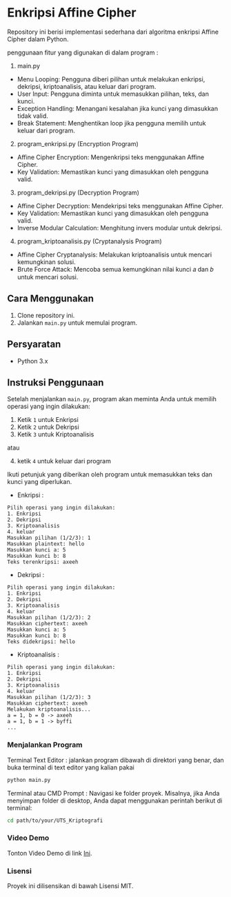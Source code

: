 # Enkripsi Affine Cipher

Repository ini berisi implementasi sederhana dari algoritma enkripsi Affine Cipher dalam Python.

penggunaan fitur yang digunakan di dalam program :
1. main.py
- Menu Looping: Pengguna diberi pilihan untuk melakukan enkripsi, dekripsi, kriptoanalisis, atau keluar dari program.
- User Input: Pengguna diminta untuk memasukkan pilihan, teks, dan kunci.
- Exception Handling: Menangani kesalahan jika kunci yang dimasukkan tidak valid.
- Break Statement: Menghentikan loop jika pengguna memilih untuk keluar dari program.

2. program_enkripsi.py (Encryption Program)
- Affine Cipher Encryption: Mengenkripsi teks menggunakan Affine Cipher.
- Key Validation: Memastikan kunci yang dimasukkan oleh pengguna valid.

3. program_dekripsi.py (Decryption Program)
- Affine Cipher Decryption: Mendekripsi teks menggunakan Affine Cipher.
- Key Validation: Memastikan kunci yang dimasukkan oleh pengguna valid.
- Inverse Modular Calculation: Menghitung invers modular untuk dekripsi.

4. program_kriptoanalisis.py (Cryptanalysis Program)
- Affine Cipher Cryptanalysis: Melakukan kriptoanalisis untuk mencari kemungkinan solusi.
- Brute Force Attack: Mencoba semua kemungkinan nilai kunci 𝑎 dan 𝑏 untuk mencari solusi.

## Cara Menggunakan

1. Clone repository ini.
2. Jalankan `main.py` untuk memulai program.

## Persyaratan
- Python 3.x

## Instruksi Penggunaan

Setelah menjalankan `main.py`, program akan meminta Anda untuk memilih operasi yang ingin dilakukan:

1. Ketik `1` untuk Enkripsi
2. Ketik `2` untuk Dekripsi
3. Ketik `3` untuk Kriptoanalisis

atau

4. ketik `4` untuk keluar dari program

Ikuti petunjuk yang diberikan oleh program untuk memasukkan teks dan kunci yang diperlukan.

- Enkripsi :
```Program enkripsi
Pilih operasi yang ingin dilakukan:
1. Enkripsi
2. Dekripsi
3. Kriptoanalisis
4. keluar
Masukkan pilihan (1/2/3): 1
Masukkan plaintext: hello
Masukkan kunci a: 5
Masukkan kunci b: 8
Teks terenkripsi: axeeh
```

- Dekripsi :
```Program Dekripsi
Pilih operasi yang ingin dilakukan:
1. Enkripsi
2. Dekripsi
3. Kriptoanalisis
4. keluar
Masukkan pilihan (1/2/3): 2
Masukkan ciphertext: axeeh
Masukkan kunci a: 5
Masukkan kunci b: 8
Teks didekripsi: hello
```

- Kriptoanalisis :
```Program Kriptoanalisis
Pilih operasi yang ingin dilakukan:
1. Enkripsi
2. Dekripsi
3. Kriptoanalisis
4. keluar
Masukkan pilihan (1/2/3): 3
Masukkan ciphertext: axeeh
Melakukan kriptoanalisis...
a = 1, b = 0 -> axeeh
a = 1, b = 1 -> byffi
...
```

### Menjalankan Program

Terminal Text Editor :
jalankan program dibawah di direktori yang benar, dan buka terminal di text editor yang kalian pakai

```bash
python main.py
```

Terminal atau CMD Prompt : 
Navigasi ke folder proyek. Misalnya, jika Anda menyimpan folder di desktop, Anda dapat menggunakan perintah berikut di terminal:

```bash
cd path/to/your/UTS_Kriptografi
```

### Video Demo

Tonton Video Demo di link [Ini](https://drive.google.com/file/d/1n8kFkqkgBRdvjY0cWNTdNOU2Vmlo3k8B/view?usp=sharing).

### Lisensi

Proyek ini dilisensikan di bawah Lisensi MIT.
